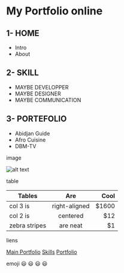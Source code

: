 
# My Portfolio online
## 1- HOME
* Intro
* About

## 2- SKILL
* MAYBE DEVELOPPER 
* MAYBE DESIGNER
* MAYBE COMMUNICATION


## 3- PORTEFOLIO

* Abidjan Guide
* Afro Cuisine 
* DBM-TV 


image

![alt text](https://dexterouattara.github.io/first/img/about.jpg)

table


| Tables        | Are           | Cool  |
| ------------- |:-------------:| -----:|
| col 3 is      | right-aligned | $1600 |
| col 2 is      | centered      |   $12 |
| zebra stripes | are neat      |    $1 |

liens

[Main Portfolio](https://dexterouattara.github.io/first/)
[Skills](https://dexterouattara.github.io/first/skills.html)
[Portfolio](https://dexterouattara.github.io/first/portefolio.html)

emoji
:smiley: :smiley: :smiley: :smiley:

